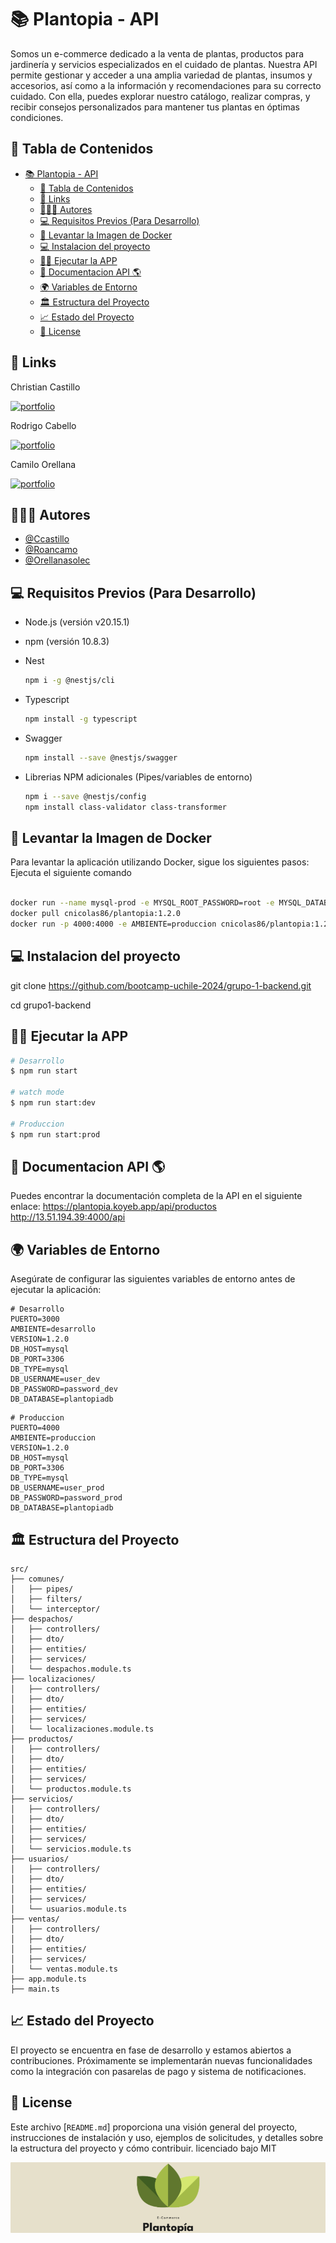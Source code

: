 # 📚 Plantopia - API

Somos un e-commerce dedicado a la venta de plantas, productos para jardinería y servicios especializados en el cuidado de plantas. Nuestra API permite gestionar y acceder a una amplia variedad de plantas, insumos y accesorios, así como a la información y recomendaciones para su correcto cuidado. Con ella, puedes explorar nuestro catálogo, realizar compras, y recibir consejos personalizados para mantener tus plantas en óptimas condiciones.

## 📝 Tabla de Contenidos

- [📚 Plantopia - API](#-plantopia---api)
  - [📝 Tabla de Contenidos](#-tabla-de-contenidos)
  - [🔗 Links](#-links)
  - [👨🏻‍💻 Autores](#-autores)
  - [💻 Requisitos Previos (Para Desarrollo)](#-requisitos-previos-para-desarrollo)
  - [🚀 Levantar la Imagen de Docker](#-levantar-la-imagen-de-docker)
  - [💻 Instalacion del proyecto](#-instalacion-del-proyecto)
  - [🏃‍♂️ Ejecutar la APP](#️-ejecutar-la-app)
  - [📖 Documentacion API 🌎](#-documentacion-api-)
  - [🌍 Variables de Entorno](#-variables-de-entorno)
  - [🏛️ Estructura del Proyecto](#️-estructura-del-proyecto)
  - [📈 Estado del Proyecto](#-estado-del-proyecto)
  - [📝 License](#-license)

## 🔗 Links

Christian Castillo

[![portfolio](https://img.shields.io/badge/my_portfolio-000?style=for-the-badge&logo=ko-fi&logoColor=white)](https://github.com/ccasti10)

Rodrigo Cabello

[![portfolio](https://img.shields.io/badge/my_portfolio-000?style=for-the-badge&logo=ko-fi&logoColor=white)](https://github.com/roancamo)

Camilo Orellana

[![portfolio](https://img.shields.io/badge/my_portfolio-000?style=for-the-badge&logo=ko-fi&logoColor=white)](https://github.com/orellanasolec)

## 👨🏻‍💻 Autores

- [@Ccastillo](https://www.github.com/ccastillo)
- [@Roancamo](https://www.github.com/Roancamo)
- [@Orellanasolec](https://www.github.com/orellanasolec)

## 💻 Requisitos Previos (Para Desarrollo)

- Node.js (versión v20.15.1)
- npm (versión 10.8.3)
- Nest

  ```bash
  npm i -g @nestjs/cli
  ```

- Typescript

  ```bash
  npm install -g typescript
  ```

- Swagger

  ```bash
  npm install --save @nestjs/swagger
  ```

- Librerias NPM adicionales (Pipes/variables de entorno)

  ```bash
  npm i --save @nestjs/config
  npm install class-validator class-transformer
  ```

## 🚀 Levantar la Imagen de Docker

Para levantar la aplicación utilizando Docker, sigue los siguientes pasos:
Ejecuta el siguiente comando

```bash

docker run --name mysql-prod -e MYSQL_ROOT_PASSWORD=root -e MYSQL_DATABASE=plantopiaDB -p 3306:3306 -d mysql:8.0
docker pull cnicolas86/plantopia:1.2.0
docker run -p 4000:4000 -e AMBIENTE=produccion cnicolas86/plantopia:1.2.0

```

## 💻 Instalacion del proyecto

git clone <https://github.com/bootcamp-uchile-2024/grupo-1-backend.git>

cd grupo1-backend

## 🏃‍♂️ Ejecutar la APP

```bash
# Desarrollo
$ npm run start

# watch mode
$ npm run start:dev

# Produccion
$ npm run start:prod
```

## 📖 Documentacion API 🌎

Puedes encontrar la documentación completa de la API en el siguiente enlace:
<https://plantopia.koyeb.app/api/productos>
<http://13.51.194.39:4000/api>

## 🌍 Variables de Entorno

Asegúrate de configurar las siguientes variables de entorno antes de ejecutar la aplicación:

```textplain
# Desarrollo
PUERTO=3000
AMBIENTE=desarrollo
VERSION=1.2.0
DB_HOST=mysql
DB_PORT=3306
DB_TYPE=mysql
DB_USERNAME=user_dev
DB_PASSWORD=password_dev
DB_DATABASE=plantopiadb
```

```textplain
# Produccion
PUERTO=4000
AMBIENTE=produccion
VERSION=1.2.0
DB_HOST=mysql
DB_PORT=3306
DB_TYPE=mysql
DB_USERNAME=user_prod
DB_PASSWORD=password_prod
DB_DATABASE=plantopiadb
```

## 🏛️ Estructura del Proyecto

```plaintext
src/
├── comunes/
│   ├── pipes/
│   ├── filters/
│   └── interceptor/
├── despachos/
│   ├── controllers/
│   ├── dto/
│   ├── entities/
│   ├── services/
│   └── despachos.module.ts
├── localizaciones/
│   ├── controllers/
│   ├── dto/
│   ├── entities/
│   ├── services/
│   └── localizaciones.module.ts
├── productos/
│   ├── controllers/
│   ├── dto/
│   ├── entities/
│   ├── services/
│   └── productos.module.ts
├── servicios/
│   ├── controllers/
│   ├── dto/
│   ├── entities/
│   ├── services/
│   └── servicios.module.ts
├── usuarios/
│   ├── controllers/
│   ├── dto/
│   ├── entities/
│   ├── services/
│   └── usuarios.module.ts
├── ventas/
│   ├── controllers/
│   ├── dto/
│   ├── entities/
│   ├── services/
│   └── ventas.module.ts
├── app.module.ts
├── main.ts
```

## 📈 Estado del Proyecto

El proyecto se encuentra en fase de desarrollo y estamos abiertos a
contribuciones. Próximamente se implementarán nuevas funcionalidades como la
integración con pasarelas de pago y sistema de notificaciones.

## 📝 License

Este archivo [`README.md`] proporciona una visión general del proyecto, instrucciones de instalación y uso, ejemplos de solicitudes, y detalles sobre la estructura del proyecto y cómo contribuir.
licenciado bajo MIT

![Logo](https://raw.githubusercontent.com/bootcamp-uchile-2024/grupo-1-backend/main/Logo-Green.png)
